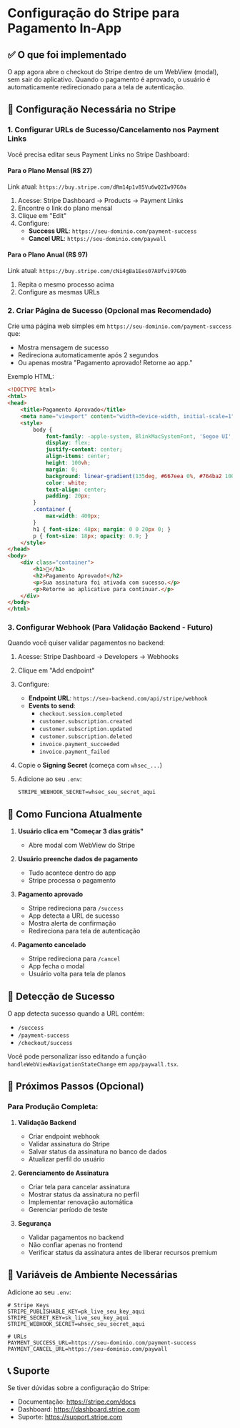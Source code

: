 # Configuração do Stripe para Pagamento In-App

## ✅ O que foi implementado

O app agora abre o checkout do Stripe dentro de um WebView (modal), sem sair do aplicativo. Quando o pagamento é aprovado, o usuário é automaticamente redirecionado para a tela de autenticação.

## 🔧 Configuração Necessária no Stripe

### 1. Configurar URLs de Sucesso/Cancelamento nos Payment Links

Você precisa editar seus Payment Links no Stripe Dashboard:

#### Para o Plano Mensal (R$ 27)
Link atual: `https://buy.stripe.com/dRm14p1v85Vu6wQ2Iw97G0a`

1. Acesse: Stripe Dashboard → Products → Payment Links
2. Encontre o link do plano mensal
3. Clique em "Edit"
4. Configure:
   - **Success URL**: `https://seu-dominio.com/payment-success`
   - **Cancel URL**: `https://seu-dominio.com/paywall`

#### Para o Plano Anual (R$ 97)
Link atual: `https://buy.stripe.com/cNi4gBa1Ees07AUfvi97G0b`

1. Repita o mesmo processo acima
2. Configure as mesmas URLs

### 2. Criar Página de Sucesso (Opcional mas Recomendado)

Crie uma página web simples em `https://seu-dominio.com/payment-success` que:
- Mostra mensagem de sucesso
- Redireciona automaticamente após 2 segundos
- Ou apenas mostra "Pagamento aprovado! Retorne ao app."

Exemplo HTML:
```html
<!DOCTYPE html>
<html>
<head>
    <title>Pagamento Aprovado</title>
    <meta name="viewport" content="width=device-width, initial-scale=1">
    <style>
        body {
            font-family: -apple-system, BlinkMacSystemFont, 'Segoe UI', sans-serif;
            display: flex;
            justify-content: center;
            align-items: center;
            height: 100vh;
            margin: 0;
            background: linear-gradient(135deg, #667eea 0%, #764ba2 100%);
            color: white;
            text-align: center;
            padding: 20px;
        }
        .container {
            max-width: 400px;
        }
        h1 { font-size: 48px; margin: 0 0 20px 0; }
        p { font-size: 18px; opacity: 0.9; }
    </style>
</head>
<body>
    <div class="container">
        <h1>🎉</h1>
        <h2>Pagamento Aprovado!</h2>
        <p>Sua assinatura foi ativada com sucesso.</p>
        <p>Retorne ao aplicativo para continuar.</p>
    </div>
</body>
</html>
```

### 3. Configurar Webhook (Para Validação Backend - Futuro)

Quando você quiser validar pagamentos no backend:

1. Acesse: Stripe Dashboard → Developers → Webhooks
2. Clique em "Add endpoint"
3. Configure:
   - **Endpoint URL**: `https://seu-backend.com/api/stripe/webhook`
   - **Events to send**:
     - `checkout.session.completed`
     - `customer.subscription.created`
     - `customer.subscription.updated`
     - `customer.subscription.deleted`
     - `invoice.payment_succeeded`
     - `invoice.payment_failed`

4. Copie o **Signing Secret** (começa com `whsec_...`)
5. Adicione ao seu `.env`:
   ```
   STRIPE_WEBHOOK_SECRET=whsec_seu_secret_aqui
   ```

## 🔄 Como Funciona Atualmente

1. **Usuário clica em "Começar 3 dias grátis"**
   - Abre modal com WebView do Stripe

2. **Usuário preenche dados de pagamento**
   - Tudo acontece dentro do app
   - Stripe processa o pagamento

3. **Pagamento aprovado**
   - Stripe redireciona para `/success`
   - App detecta a URL de sucesso
   - Mostra alerta de confirmação
   - Redireciona para tela de autenticação

4. **Pagamento cancelado**
   - Stripe redireciona para `/cancel`
   - App fecha o modal
   - Usuário volta para tela de planos

## 📱 Detecção de Sucesso

O app detecta sucesso quando a URL contém:
- `/success`
- `/payment-success`
- `/checkout/success`

Você pode personalizar isso editando a função `handleWebViewNavigationStateChange` em `app/paywall.tsx`.

## 🚀 Próximos Passos (Opcional)

### Para Produção Completa:

1. **Validação Backend**
   - Criar endpoint webhook
   - Validar assinatura do Stripe
   - Salvar status da assinatura no banco de dados
   - Atualizar perfil do usuário

2. **Gerenciamento de Assinatura**
   - Criar tela para cancelar assinatura
   - Mostrar status da assinatura no perfil
   - Implementar renovação automática
   - Gerenciar período de teste

3. **Segurança**
   - Validar pagamentos no backend
   - Não confiar apenas no frontend
   - Verificar status da assinatura antes de liberar recursos premium

## 🔐 Variáveis de Ambiente Necessárias

Adicione ao seu `.env`:
```env
# Stripe Keys
STRIPE_PUBLISHABLE_KEY=pk_live_seu_key_aqui
STRIPE_SECRET_KEY=sk_live_seu_key_aqui
STRIPE_WEBHOOK_SECRET=whsec_seu_secret_aqui

# URLs
PAYMENT_SUCCESS_URL=https://seu-dominio.com/payment-success
PAYMENT_CANCEL_URL=https://seu-dominio.com/paywall
```

## 📞 Suporte

Se tiver dúvidas sobre a configuração do Stripe:
- Documentação: https://stripe.com/docs
- Dashboard: https://dashboard.stripe.com
- Suporte: https://support.stripe.com
